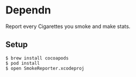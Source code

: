 # Dependn

Report every Cigarettes you smoke and make stats.

## Setup

```
$ brew install cocoapods
$ pod install
$ open SmokeReporter.xcodeproj
```
